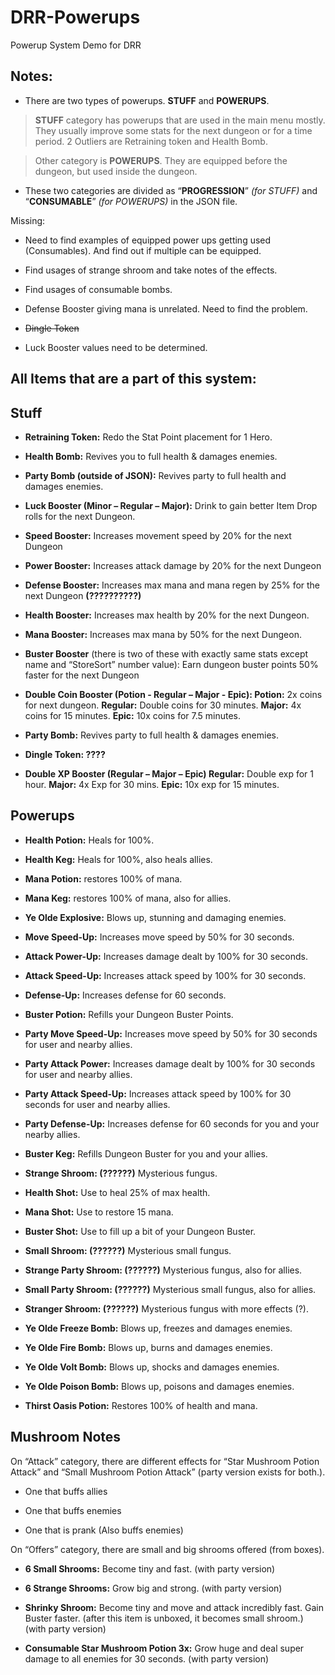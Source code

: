 # DRR-Powerups
Powerup System Demo for DRR

Notes: 
- 

- There are two types of powerups. **STUFF** and **POWERUPS**. 
> **STUFF** category has powerups that are used in the main menu mostly. They usually improve some stats for the next dungeon or for a time period. 2 Outliers are Retraining token and Health Bomb.

> Other category is **POWERUPS**. They are equipped before the dungeon, but used inside the dungeon.

- These two categories are divided as “**PROGRESSION**” *(for STUFF)* and “**CONSUMABLE**” *(for POWERUPS)* in the JSON file.

Missing:
- Need to find examples of equipped power ups getting used (Consumables). And find out if multiple can be equipped.

- Find usages of strange shroom and take notes of the effects.

- Find usages of consumable bombs.

- Defense Booster giving mana is unrelated. Need to find the problem.

- <del>Dingle Token<del>

- Luck Booster values need to be determined. 

All Items that are a part of this system:
-
## **Stuff**


- **Retraining Token:** Redo the Stat Point placement for 1 Hero.

- **Health Bomb:** Revives you to full health & damages enemies.

- **Party Bomb (outside of JSON):** Revives party to full health and damages enemies.

- **Luck Booster (Minor – Regular – Major):** Drink to gain better Item Drop rolls for the next Dungeon.

- **Speed Booster:** Increases movement speed by 20% for the next Dungeon

- **Power Booster:** Increases attack damage by 20% for the next Dungeon

- **Defense Booster:** Increases max mana and mana regen by 25% for the next Dungeon **(??????????)**

- **Health Booster:** Increases max health by 20% for the next Dungeon.

- **Mana Booster:** Increases max mana by 50% for the next Dungeon.

- **Buster Booster** (there is two of these with exactly same stats except name and “StoreSort” number value): Earn dungeon buster points 50% faster for the next Dungeon

- **Double Coin Booster (Potion - Regular – Major - Epic): Potion:** 2x coins for next dungeon. **Regular:** Double coins for 30 minutes. **Major:** 4x coins for 15 minutes. **Epic:** 10x coins for 7.5 minutes.

- **Party Bomb:** Revives party to full health & damages enemies.

- **Dingle Token: ????**

- **Double XP Booster (Regular – Major – Epic) Regular:** Double exp for 1 hour. **Major:** 4x Exp for 30 mins. **Epic:** 10x exp for 15 minutes.


## **Powerups**

- **Health Potion:** Heals for 100%.

- **Health Keg:** Heals for 100%, also heals allies.

- **Mana Potion:** restores 100% of mana.

- **Mana Keg:** restores 100% of mana, also for allies.

- **Ye Olde Explosive:** Blows up, stunning and damaging enemies.

- **Move Speed-Up:** Increases move speed by 50% for 30 seconds.

- **Attack Power-Up:** Increases damage dealt by 100% for 30 seconds.

- **Attack Speed-Up:** Increases attack speed by 100% for 30 seconds.

- **Defense-Up:** Increases defense for 60 seconds.

- **Buster Potion:** Refills your Dungeon Buster Points.

- **Party Move Speed-Up:** Increases move speed by 50% for 30 seconds for user and nearby allies.

- **Party Attack Power:** Increases damage dealt by 100% for 30 seconds for user and nearby allies.

- **Party Attack Speed-Up:** Increases attack speed by 100% for 30 seconds for user and nearby allies.

- **Party Defense-Up:** Increases defense for 60 seconds for you and your nearby allies.

- **Buster Keg:** Refills Dungeon Buster for you and your allies.

- **Strange Shroom: (??????)** Mysterious fungus.

- **Health Shot:** Use to heal 25% of max health.

- **Mana Shot:** Use to restore 15 mana.

- **Buster Shot:** Use to fill up a bit of your Dungeon Buster.

- **Small Shroom: (??????)** Mysterious small fungus.

- **Strange Party Shroom: (??????)** Mysterious fungus, also for allies.

- **Small Party Shroom: (??????)** Mysterious small fungus, also for allies.

- **Stranger Shroom: (??????)** Mysterious fungus with more effects (?).

- **Ye Olde Freeze Bomb:** Blows up, freezes and damages enemies.

- **Ye Olde Fire Bomb:** Blows up, burns and damages enemies.

- **Ye Olde Volt Bomb:** Blows up, shocks and damages enemies.

- **Ye Olde Poison Bomb:** Blows up, poisons and damages enemies.

- **Thirst Oasis Potion:** Restores 100% of health and mana.


## Mushroom Notes 

On “Attack” category, there are different effects for “Star Mushroom Potion Attack” and “Small Mushroom Potion Attack” (party version exists for both.).

- One that buffs allies

- One that buffs enemies

- One that is prank (Also buffs enemies)

On “Offers” category, there are small and big shrooms offered (from boxes).

- **6 Small Shrooms:** Become tiny and fast. (with party version)

- **6 Strange Shrooms:** Grow big and strong. (with party version)

- **Shrinky Shroom:** Become tiny and move and attack incredibly fast. Gain Buster faster. (after this item is unboxed, it becomes small shroom.) (with party version)

- **Consumable Star Mushroom Potion 3x:** Grow huge and deal super damage to all enemies for 30 seconds. (with party version)
